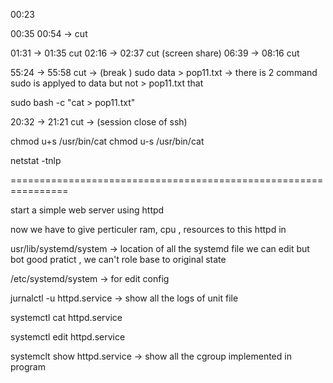 
00:23

00:35 00:54 -> cut 

01:31 -> 01:35 cut 
02:16 -> 02:37 cut (screen share)
06:39 -> 08:16 cut

55:24 -> 55:58 cut  -> (break )
sudo data > pop11.txt -> there is 2 command sudo is applyed to data but not > pop11.txt that

sudo bash -c "cat > pop11.txt"


20:32 -> 21:21 cut -> (session close of ssh)

chmod u+s /usr/bin/cat
chmod u-s /usr/bin/cat


netstat -tnlp 

================================================================

start a simple web server using httpd 

now we have to give perticuler ram, cpu , resources to this httpd in 


usr/lib/systemd/system -> location of all the systemd file  we can edit but bot good pratict , we can't role  base to original state 

/etc/systemd/system -> for edit config


jurnalctl -u httpd.service -> show all the logs of unit file 

systemctl cat httpd.service

systemctl edit httpd.service 

systemclt show httpd.service -> show all the cgroup implemented in program









